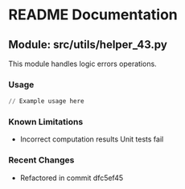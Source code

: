 # README Documentation

## Module: src/utils/helper_43.py

This module handles logic errors operations.

### Usage

```python
// Example usage here
```

### Known Limitations

- Incorrect computation results Unit tests fail

### Recent Changes

- Refactored in commit dfc5ef45
